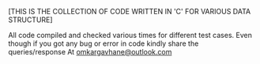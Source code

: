 [THIS IS THE COLLECTION OF CODE WRITTEN IN 'C' FOR VARIOUS DATA STRUCTURE] 

All code compiled and checked various times for different test cases.
Even though if you got any bug or error in code kindly share the queries/response 
At omkargavhane@outlook.com

  
